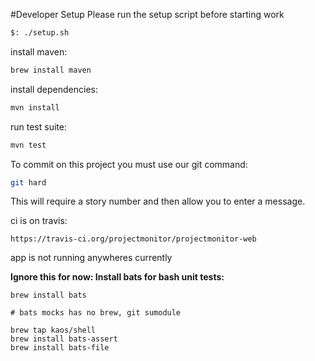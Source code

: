 #Developer Setup
Please run the setup script before starting work
```bash
$: ./setup.sh
```

install maven:
```bash
brew install maven
```

install dependencies:
```bash
mvn install
```

run test suite:
```bash
mvn test
```

To commit on this project you must use our git command:
```bash
git hard
```
This will require a story number and then allow you to enter a message.

ci is on travis:
```
https://travis-ci.org/projectmonitor/projectmonitor-web
```

app is not running anywheres currently

**Ignore this for now: Install bats for bash unit tests:**
```
brew install bats

# bats mocks has no brew, git sumodule

brew tap kaos/shell
brew install bats-assert
brew install bats-file
```